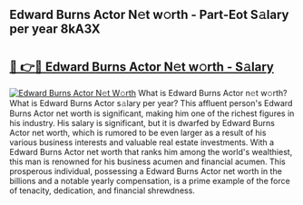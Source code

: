 ## Edward Burns Actor N𝚎t w𝚘rth - Part-Eot S𝚊lary per year 8kA3X

# <h2><a href="http://gc1jyg.nevu.top/?p=Edward+Burns+Actor">🔗 👉🔴 Edward Burns Actor N𝚎t w𝚘rth - S𝚊lary</a></h2>

[![Edward Burns Actor N𝚎t W𝚘rth](https://i.imgur.com/Oavwk0R.jpeg)](http://gc1jyg.nevu.top/?p=Edward+Burns+Actor)
What is Edward Burns Actor n𝚎t w𝚘rth? What is Edward Burns Actor s𝚊lary per year?
This affluent person's Edward Burns Actor net worth is significant, making him one of the richest figures in his industry. His salary is significant, but it is dwarfed by Edward Burns Actor net worth, which is rumored to be even larger as a result of his various business interests and valuable real estate investments. With a Edward Burns Actor net worth that ranks him among the world's wealthiest, this man is renowned for his business acumen and financial acumen. This prosperous individual, possessing a Edward Burns Actor net worth in the billions and a notable yearly compensation, is a prime example of the force of tenacity, dedication, and financial shrewdness.
